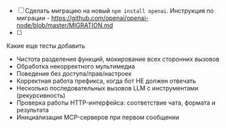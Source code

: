 - [ ] Сделать миграцию на новый `npm install openai`. Инструкция по миграции - https://github.com/openai/openai-node/blob/master/MIGRATION.md
- [ ]


Какие еще тесты добавить
- Чистота разделения функций, мокирование всех сторонних вызовов
- Обработка некорректного мультимедиа
- Поведение без доступа/прав/настроек
- Корректная работа префикса, когда бот НЕ должен отвечать
- Несколько последовательных вызовов LLM с инструментами (рекурсивность)
- Проверка работы HTTP-интерфейса: соответствие чата, формата и результата
- Инициализация MCP-серверов при первом сообщении
